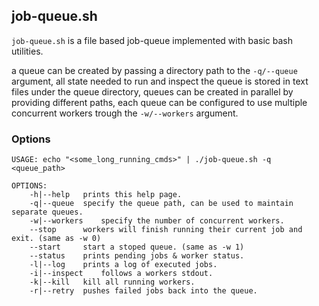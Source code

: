 ## job-queue.sh

`job-queue.sh` is a file based job-queue implemented with basic bash utilities.

a queue can be created by passing a directory path to the `-q/--queue` argument, all state needed to run and inspect the queue is stored in text files under the queue directory, queues can be created in parallel by providing different paths, each queue can be configured to use multiple concurrent workers trough the `-w/--workers` argument.

### Options
```
USAGE: echo "<some_long_running_cmds>" | ./job-queue.sh -q <queue_path>

OPTIONS:
	-h|--help	prints this help page.
	-q|--queue	specify the queue path, can be used to maintain separate queues.
	-w|--workers	specify the number of concurrent workers.
	--stop		workers will finish running their current job and exit. (same as -w 0)
	--start		start a stoped queue. (same as -w 1)
	--status	prints pending jobs & worker status.
	-l|--log	prints a log of executed jobs.
	-i|--inspect	follows a workers stdout.
	-k|--kill	kill all running workers.
	-r|--retry	pushes failed jobs back into the queue.
```
